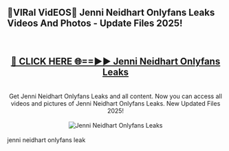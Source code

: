 <h2>🔴VIRal VidEOS🔴 Jenni Neidhart Onlyfans Leaks Videos And Photos - Update Files 2025!</h2>
<br>
<div align="center">
<h2><a href="https://virallinks.top/odZfE0" rel="nofollow">🔴 CLICK HERE 🌐==►► Jenni Neidhart Onlyfans Leaks</a></h2>
<br>
Get Jenni Neidhart Onlyfans Leaks and all content. Now you can access all videos and pictures of Jenni Neidhart Onlyfans Leaks. New Updated Files 2025!
<br>
<br>
<a href="https://virallinks.top/odZfE0" rel="nofollow" data-target="animated-image.originalLink"><img src="https://i.imgur.com/dJHk4Zq.gif)" alt="Jenni Neidhart Onlyfans Leaks" style="max-width: 100%; display: inline-block;" data-target="animated-image.originalImage"></a>
</div>
<br>
jenni neidhart onlyfans leak